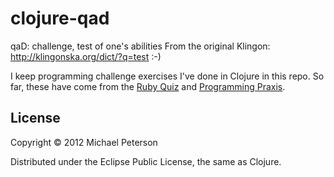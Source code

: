 # clojure-qad

qaD: challenge, test of one's abilities
From the original Klingon: http://klingonska.org/dict/?q=test  :-)

I keep programming challenge exercises I've done in Clojure in this repo.  So far, these have come from the [Ruby Quiz](http://www.rubyquiz.com/) and [Programming Praxis](http://programmingpraxis.com/).


## License

Copyright © 2012 Michael Peterson

Distributed under the Eclipse Public License, the same as Clojure.
